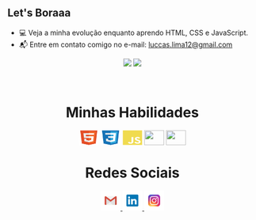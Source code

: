 ## Let's Boraaa

- 💻 Veja a minha evolução enquanto aprendo HTML, CSS e JavaScript.
- 📬 Entre em contato comigo no e-mail: luccas.lima12@gmail.com

<div   align="center">
  <img height="180em" src="https://github-readme-stats.vercel.app/api?username=eulucasvidal&show_icons=true&theme=react&include_all_commits=true&count_private=true"/>
  <img height="180em" src="https://github-readme-stats.vercel.app/api/top-langs/?username=eulucasvidal&layout=compact&langs_count=16&theme=react"/>
</div>
<br>

<div  align="center"> 
  <div style="display: inline_block"><br>
    <h1 align="center">Minhas Habilidades</h1>
    <img align="center" height="30" width="40" alt="html-icon" src="https://raw.githubusercontent.com/devicons/devicon/master/icons/html5/html5-original.svg">
    <img align="center" height="30" width="40" alt="css-icon" src="https://raw.githubusercontent.com/devicons/devicon/master/icons/css3/css3-original.svg">
    <img align="center" height="30" width="40" alt="js-icon"  src="https://raw.githubusercontent.com/devicons/devicon/master/icons/javascript/javascript-plain.svg">
    <img align="center" height="30" width="40" src="https://cdn.jsdelivr.net/gh/devicons/devicon/icons/vscode/vscode-original.svg" />
    <img align="center" height="30" width="40" src="https://cdn.jsdelivr.net/gh/devicons/devicon/icons/figma/figma-original.svg" />
   </div>
    
  
  <h1 align="center">Redes Sociais</h1>
  
  <a href = "mailto: luccas.lima12@gmail.com">
      <img width="40" src="email.svg">
    </a>
    <a href = "https://www.linkedin.com/in/vidal-lucas/">
      <img width="40" src="linkedin.svg">
    </a>
    <a href = "https://www.instagram.com/eu.lucasvidal/">
      <img width="40" src="instagram.svg">
    </a>
</div>
